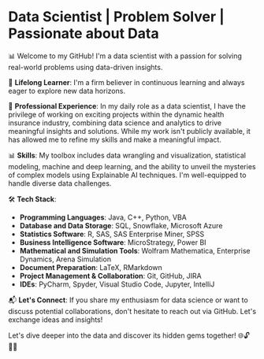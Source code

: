 # Data Scientist | Problem Solver | Passionate about Data

📊 Welcome to my GitHub! I'm a data scientist with a passion for solving real-world problems using data-driven insights.

🌱 **Lifelong Learner**: I'm a firm believer in continuous learning and always eager to explore new data horizons. 

💼 **Professional Experience**: In my daily role as a data scientist, I have the privilege of working on exciting projects within the dynamic health insurance industry, combining data science and analytics to drive meaningful insights and solutions. While my work isn't publicly available, it has allowed me to refine my skills and make a meaningful impact.

📊 **Skills**: My toolbox includes data wrangling and visualization, statistical modeling, machine and deep learning, and the ability to unveil the mysteries of complex models using Explainable AI techniques. I'm well-equipped to handle diverse data challenges.

🛠️ **Tech Stack**:
- **Programming Languages**: Java, C++, Python, VBA
- **Database and Data Storage**: SQL, Snowflake, Microsoft Azure
- **Statistics Software**: R, SAS, SAS Enterprise Miner, SPSS
- **Business Intelligence Software**: MicroStrategy, Power BI
- **Mathematical and Simulation Tools**: Wolfram Mathematica, Enterprise Dynamics, Arena Simulation
- **Document Preparation**: LaTeX, RMarkdown
- **Project Management & Collaboration**: Git, GitHub, JIRA
- **IDEs**: PyCharm, Spyder, Visual Studio Code, Jupyter, IntelliJ

📬 **Let's Connect**: If you share my enthusiasm for data science or want to discuss potential collaborations, don't hesitate to reach out via GitHub. Let's exchange ideas and insights!

Let's dive deeper into the data and discover its hidden gems together! 🌐🔓🕵️‍♂️

